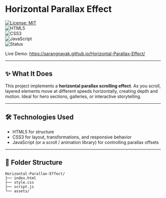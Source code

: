 # Horizontal Parallax Effect

[![License: MIT](https://img.shields.io/badge/License-MIT-yellow.svg)](LICENSE)  
![HTML5](https://img.shields.io/badge/HTML-5-orange?logo=html5)  
![CSS3](https://img.shields.io/badge/CSS-3-blue?logo=css3)  
![JavaScript](https://img.shields.io/badge/JavaScript-ES6-yellow?logo=javascript)  
![Status](https://img.shields.io/badge/Status-Active-brightgreen)

Live Demo: https://sarangnayak.github.io/Horizontal-Parallax-Effect/

---

## ✨ What It Does

This project implements a **horizontal parallax scrolling effect**. As you scroll, layered elements move at different speeds horizontally, creating depth and motion. Ideal for hero sections, galleries, or interactive storytelling.

---

## 🛠️ Technologies Used

- HTML5 for structure  
- CSS3 for layout, transformations, and responsive behavior  
- JavaScript (or a scroll / animation library) for controlling parallax offsets

---

## 📁 Folder Structure
```
Horizontal-Parallax-Effect/
├── index.html
├── style.css
├── script.js
└── assets/

```
